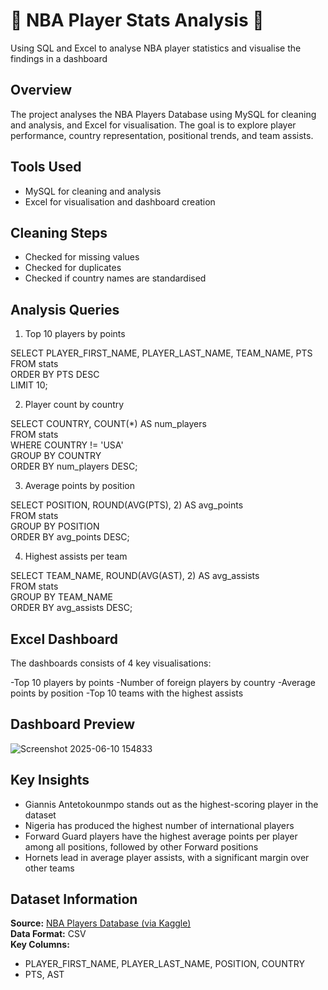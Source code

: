 # 🏀 NBA Player Stats Analysis 🏀
Using SQL and Excel to analyse NBA player statistics and visualise the findings in a dashboard


## Overview
The project analyses the NBA Players Database using MySQL for cleaning and analysis, and Excel for visualisation.
The goal is to explore player performance, country representation, positional trends, and team assists.

## Tools Used
- MySQL for cleaning and analysis
- Excel for visualisation and dashboard creation


## Cleaning Steps
- Checked for missing values
- Checked for duplicates
- Checked if country names are standardised

## Analysis Queries
1. Top 10 players by points

SELECT PLAYER_FIRST_NAME, PLAYER_LAST_NAME, TEAM_NAME, PTS  
FROM stats  
ORDER BY PTS DESC  
LIMIT 10;  

2. Player count by country

SELECT COUNTRY, COUNT(*) AS num_players    
FROM stats  
WHERE COUNTRY != 'USA'  
GROUP BY COUNTRY  
ORDER BY num_players DESC;   

3. Average points by position

SELECT POSITION, ROUND(AVG(PTS), 2) AS avg_points    
FROM stats  
GROUP BY POSITION  
ORDER BY avg_points DESC;  

4. Highest assists per team

SELECT TEAM_NAME, ROUND(AVG(AST), 2) AS avg_assists   
FROM stats  
GROUP BY TEAM_NAME  
ORDER BY avg_assists DESC;  


## Excel Dashboard
The dashboards consists of 4 key visualisations:

-Top 10 players by points
-Number of foreign players by country
-Average points by position
-Top 10 teams with the highest assists

## Dashboard Preview

![Screenshot 2025-06-10 154833](https://github.com/user-attachments/assets/80c36b4a-d346-4071-a7d7-5db010ce3448)

## Key Insights
- Giannis Antetokounmpo stands out as the highest-scoring player in the dataset
- Nigeria has produced the highest number of international players
- Forward Guard players have the highest average points per player among all positions, followed by other Forward positions
- Hornets lead in average player assists, with a significant margin over other teams

## Dataset Information

**Source:** [NBA Players Database (via Kaggle)](https://www.kaggle.com/datasets/unsdsn/world-happiness/data)  
**Data Format:** CSV  
**Key Columns:**   
- PLAYER_FIRST_NAME, PLAYER_LAST_NAME, POSITION, COUNTRY
- PTS, AST


